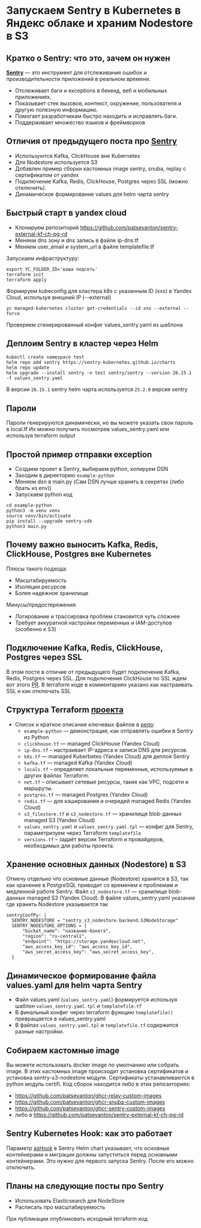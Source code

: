 # **Запускаем Sentry в Kubernetes в Яндекс облаке и храним Nodestore в S3**

## Кратко о Sentry: что это, зачем он нужен

**[Sentry](https://github.com/getsentry/sentry)** — это инструмент для отслеживания ошибок и производительности приложений в реальном времени.

- Отслеживает баги и exceptions в бекенд, веб и мобильных приложениях.
- Показывает стек вызовов, контекст, окружение, пользователя и другую полезную информацию.
- Помогает разработчикам быстро находить и исправлять баги.
- Поддерживает множество языков и фреймворков

## Отличия от предыдущего поста про [Sentry](https://habr.com/ru/companies/magnit/articles/831264/)
- Используются Kafka, ClickHouse вне Kubernetes
- Для Nodestore используется S3
- Добавлен пример сборки кастомных image sentry, snuba, replay с сертификатом от yandex
- Подключение Kafka, Redis, ClickHouse, Postgres через SSL (можно отключить).
- Динамическое формирование values для helm чарта sentry

## Быстрый старт в yandex cloud

- Клонируем репозиторий https://github.com/patsevanton/sentry-external-kf-ch-pg-rd
- Меняем dns зону и dns запись в файле ip-dns.tf
- Меняем user_email и system_url в файле templatefile.tf

Запускаем инфраструктуру:

```shell
export YC_FOLDER_ID='ваша подсеть'
terraform init
terraform apply
```

Формируем kubeconfig для кластера k8s с указанным ID (xxx) в Yandex Cloud, используя внешний IP (--external)
```shell
yc managed-kubernetes cluster get-credentials --id xxx --external --force
```

Проверяем сгенерированный конфиг values_sentry.yaml из шаблона

## Деплоим Sentry в кластер через Helm
```shell
kubectl create namespace test
helm repo add sentry https://sentry-kubernetes.github.io/charts
helm repo update
helm upgrade --install sentry -n test sentry/sentry --version 26.15.1 -f values_sentry.yaml
```
В версии `26.15.1` sentry helm чарта используется `25.2.0` версия sentry

## Пароли
Пароли генерируются динамически, но вы можете указать свои пароль в local.tf
Их можно получить посмотрев values_sentry.yaml или используя terraform output

## Простой пример отправки exception
- Создаем проект в Sentry, выбираем python, копируем DSN
- Заходим в директорию `example-python`
- Меняем dsn в main.py (Сам DSN лучше хранить в секретах (либо брать из env))
- Запускаем python код
```shell
cd example-python
python3 -m venv venv
source venv/bin/activate
pip install --upgrade sentry-sdk
python3 main.py
```

## Почему важно выносить Kafka, Redis, ClickHouse, Postgres вне Kubernetes
Плюсы такого подхода:
- Масштабируемость
- Изоляция ресурсов
- Более надежное хранилище

Минусы/предостережения:
- Логирование и трассировка проблем становится чуть сложнее
- Требует аккуратной настройки переменных и IAM-доступов (особенно к S3)

## Подключение Kafka, Redis, ClickHouse, Postgres через SSL
В этом посте в отличие от предыдущего будет подключение Kafka, Redis, Postgres через SSL.
Для подключения ClickHouse по SSL ждем вот этого [PR](https://github.com/sentry-kubernetes/charts/pull/1671).
В terraform коде в комментариях указано как настраивать SSL и как отключать SSL

## Структура Terraform [проекта](https://github.com/patsevanton/sentry-external-kf-ch-pg-rd)
- Список и краткое описание ключевых файлов в [репо](https://github.com/patsevanton/sentry-external-kf-ch-pg-rd):
    - `example-python` — демонстрация, как отправлять ошибки в Sentry из Python
    - `clickhouse.tf` — managed ClickHouse (Yandex Cloud)
    - `ip-dns.tf` – настраивает IP-адреса и записи DNS для ресурсов.
    - `k8s.tf` — managed Kuberbetes (Yandex Cloud) для деплоя Sentry
    - `kafka.tf` — managed Kafka (Yandex Cloud)
    - `locals.tf` – определяет локальные переменные, используемые в других файлах Terraform.
    - `net.tf` – описывает сетевые ресурсы, такие как VPC, подсети и маршруты.
    - `postgres.tf` — managed Postgres (Yandex Cloud)
    - `redis.tf` — для кэширования и очередей managed Redis (Yandex Cloud)
    - `s3_filestore.tf` и `s3_nodestore.tf` — хранилище blob-данных managed S3 (Yandex Cloud)
    - `values_sentry.yaml` и `values_sentry.yaml.tpl` — конфиг для Sentry, параметризуем через Terraform `templatefile`
    - `versions.tf` – задаёт версии Terraform и провайдеров, необходимых для работы проекта.

## Хранение основных данных (Nodestore) в S3
Отмечу отдельно что основные данные (Nodestore) хранятся в S3, так как хранение в PostgreSQL приводит со временем к проблемам и медленной работе Sentry.
Файл `s3_nodestore.tf` — хранилище blob-данных managed S3 (Yandex Cloud).
В файле values_sentry.yaml указание где хранить Nodestore указывается так
```
sentryConfPy: |
  SENTRY_NODESTORE = "sentry_s3_nodestore.backend.S3NodeStorage"
  SENTRY_NODESTORE_OPTIONS = {
      "bucket_name": "название-бакета",
      "region": "ru-central1",
      "endpoint": "https://storage.yandexcloud.net",
      "aws_access_key_id": "aws_access_key_id",
      "aws_secret_access_key": "aws_secret_access_key",
  }
```

## Динамическое формирование файла values.yaml для helm чарта Sentry
- Файл values.yaml (`values_sentry.yaml`) формируется используя шаблон `values_sentry.yaml.tpl` и `templatefile.tf`
- В финальный конфиг через terraform функцию `templatefile()` превращается в values_sentry.yaml
- В файлах `values_sentry.yaml.tpl` и `templatefile.tf` содержится разные настройки.

## Собираем кастомные image
Вы можете использовать docker image по умолчанию или собрать image.
В этих кастомных image происходит установка сертификатов и установка sentry-s3-nodestore модуля.
Сертификаты устанавливаются в python модуль certifi.
Код сборок находится либо в этих репозиториях:
- https://github.com/patsevanton/ghcr-relay-custom-images
- https://github.com/patsevanton/ghcr-snuba-custom-images
- https://github.com/patsevanton/ghcr-sentry-custom-images
- либо в https://github.com/patsevanton/sentry-external-kf-ch-pg-rd



## Sentry Kubernetes Hook: как это работает
Параметр [asHook](https://github.com/sentry-kubernetes/charts/blob/develop/charts/sentry/values.yaml#L31C1-L31C13) в Sentry Helm chart указывает, что основные контейнерами и миграции должны запуститься перед основными контейнерами.
Это нужно для первого запуска Sentry. После его можно отключить.

## Планы на следующие посты про Sentry
- Использовать Elasticsearch для NodeStore
- Расписать про масштабируемость

При публикации опубликовать исходный terraform код